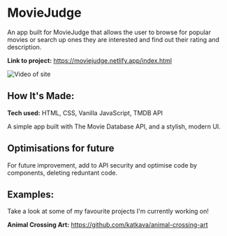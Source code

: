 # MovieJudge
An app built for MovieJudge that allows the user to browse for popular movies or search up ones they are interested and find out their rating and description.

**Link to project:** 
https://moviejudge.netlify.app/index.html

![ Video of site](https://media.giphy.com/media/mGakGdasKfJp3IDiGR/giphy.gif)

## How It's Made:

**Tech used:** HTML, CSS, Vanilla JavaScript, TMDB API

A simple app built with The Movie Database API, and a stylish, modern UI. 

## Optimisations for future
For future improvement, add to API security and optimise code by components, deleting reduntant code. 

## Examples:
Take a look at some of my favourite projects I'm currently working on!

**Animal Crossing Art:** https://github.com/katkava/animal-crossing-art


